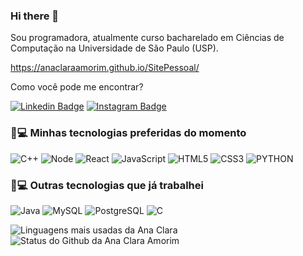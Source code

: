 ### Hi there 👋

Sou programadora, atualmente curso bacharelado em Ciências de Computação na Universidade de São Paulo (USP).

https://anaclaraamorim.github.io/SitePessoal/

Como você pode me encontrar?

[![Linkedin Badge](https://img.shields.io/badge/-anaclaraamorimandrade-blue?style=flat-square&logo=Linkedin&logoColor=white&link=https://www.linkedin.com/in/anaclaraamorimandrade/)](https://www.linkedin.com/in/anaclaraamorimandrade/)
[![Instagram Badge](https://img.shields.io/badge/-claraamoriiim-purple?style=flat-square&logo=instagram&logoColor=white&link=https://www.instagram.com/claraamoriiim/?hl=pt-br)](https://instagram.com/claraamoriiim)

### 🚀💻 Minhas tecnologias preferidas do momento
![C++](https://img.shields.io/badge/C%2B%2B-00599C?style=for-the-badge&logo=c%2B%2B&logoColor=50fa7b)
![Node](https://img.shields.io/badge/Node.js-43853D?style=for-the-badge&logo=node.js&logoColor=white)
![React](https://img.shields.io/badge/React-20232A?style=for-the-badge&logo=react&logoColor=61DAFB)
![JavaScript](	https://img.shields.io/badge/JavaScript-323330?style=for-the-badge&logo=javascript&logoColor=white)
![HTML5](https://img.shields.io/badge/HTML5-E34F26?style=for-the-badge&logo=html5&logoColor=white)
![CSS3](https://img.shields.io/badge/CSS3-1572B6?style=for-the-badge&logo=css3&logoColor=white)
![PYTHON](https://img.shields.io/badge/Python-3776AB?style=for-the-badge&logo=python&logoColor=white)

### 🚀💻 Outras tecnologias que já trabalhei
![Java](https://img.shields.io/badge/-Java-44475a?style=flat-square&logo=java&logoColor=f8f8f2)
![MySQL](https://img.shields.io/badge/-MySQL-44475a?style=flat-square&logo=mysql&logoColor=f8f8f2)
![PostgreSQL](https://img.shields.io/badge/-PostgreSQL-44475a?style=flat-square&logo=postgreSQL&logoColor=f8f8f2)
![C](https://img.shields.io/badge/C-44475a?style=flat-square&logo=c&logoColor=f8f8f2)



![Linguagens mais usadas da Ana Clara](https://github-readme-stats.vercel.app/api/top-langs/?username=AnaClaraAmorim&theme=dracula&layout=compact&hide_border=true&custom_title=Linguagens%20mais%20usadas&langs_count=6) ![Status do Github da Ana Clara Amorim](https://github-readme-stats.vercel.app/api?username=AnaClaraAmorim&theme=dracula&show_icons=true&layout=compact&hide_title=true&hide_rank=true&include_all_commits=true&hide_border=true&count_private=true&disable_animations=true)
